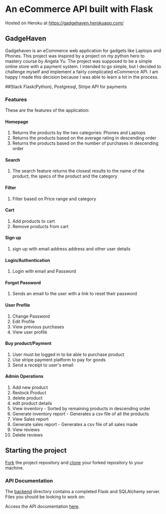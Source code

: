 # An eCommerce API built with Flask
Hosted on Heroku at https://gadgehaven.herokuapp.com/
## GadgeHaven

Gadgehaven is an eCommerce web application for gadgets like Laptops and Phones.
This project was inspired by a project on my python hero to mastery course by Angela Yu.
The project was supposed to be a simple online store with a payment system. I intended to go
simple, but I decided to challenge myself and implement a fairly complicated eCommerce API.
I am happy I made this decision because I was able to learn a lot in the process.

##Stack
Flask(Python), Postgresql, Stripe API for payments
### Features
These are the features of the application:
#### Homepage
1. Returns the products by the two categories: Phones and Laptops
2. Returns the products based on the average rating in descending order
3. Returns the products based on the number of purchases in descending order 
#### Search
1. The search feature returns the closest results to the name of the product, the specs of the product and the category
#### Filter
1. Filter based on Price range and category
#### Cart
1. Add products to cart
2. Remove products from cart
#### Sign up
1. sign up with email address address and other user details
#### Login/Authentication
1. Login with email and Password
#### Forgot Password
1. Sends an email to the user with a link to reset their password
#### User Profile
1. Change Password
2. Edit Profile
3. View previous purchases
4. View user profile
#### Buy product/Payment
1. User must be logged in to be able to purchase product
2. Use stripe payment platform to pay for goods
3. Send a receipt to user's email
#### Admin Operations
1. Add new product
2. Restock Product
3. delete product
4. edit product details
5. View inventory - Sorted by remaining products in descending order
6. Generate inventory report - Generates a csv file of all the products
7. View Sales report
8. Generate sales report - Generates a csv file of all sales made
9. View reviews
10. Delete reviews

## Starting the project

[Fork](https://help.github.com/en/articles/fork-a-repo) the project repository and [clone](https://help.github.com/en/articles/cloning-a-repository) your forked repository to your machine. 

### API Documentation

The [backend](./online_store/README.md) directory contains a completed Flask and SQLAlchemy server. Files you should be looking to work on: 

Access the API documentation [here](https://documenter.getpostman.com/view/20042182/UzQvsQD2).

